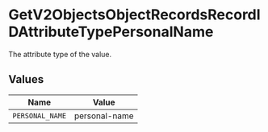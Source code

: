 # GetV2ObjectsObjectRecordsRecordIDAttributeTypePersonalName

The attribute type of the value.


## Values

| Name            | Value           |
| --------------- | --------------- |
| `PERSONAL_NAME` | personal-name   |